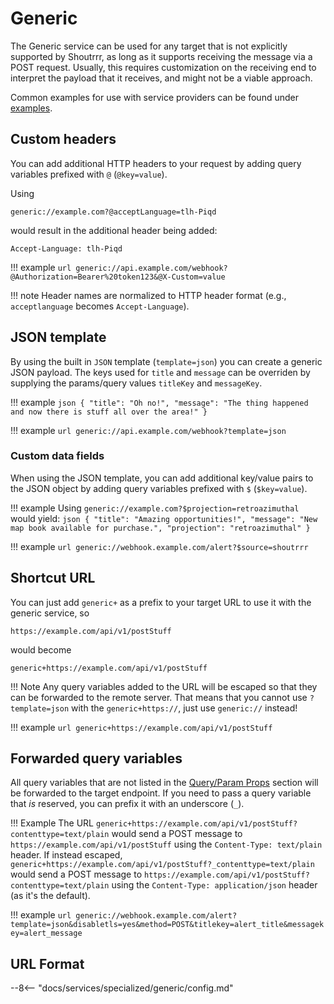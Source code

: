# Generic

The Generic service can be used for any target that is not explicitly supported by Shoutrrr, as long as it
supports receiving the message via a POST request.
Usually, this requires customization on the receiving end to interpret the payload that it receives, and might
not be a viable approach.

Common examples for use with service providers can be found under [examples](../../examples/home-assistant/index.md).

## Custom headers

You can add additional HTTP headers to your request by adding query variables prefixed with `@` (`@key=value`).

Using

```url
generic://example.com?@acceptLanguage=tlh-Piqd
```

would result in the additional header being added:

```http
Accept-Language: tlh-Piqd
```

!!! example
    ```url
    generic://api.example.com/webhook?@Authorization=Bearer%20token123&@X-Custom=value
    ```

!!! note
    Header names are normalized to HTTP header format (e.g., `acceptlanguage` becomes `Accept-Language`).

## JSON template

By using the built in `JSON` template (`template=json`) you can create a generic JSON payload. The keys used for `title` and `message` can be overriden
by supplying the params/query values `titleKey` and `messageKey`.

!!! example
    ```json
    {
        "title": "Oh no!",
        "message": "The thing happened and now there is stuff all over the area!"
    }
    ```

!!! example
    ```url
    generic://api.example.com/webhook?template=json
    ```

### Custom data fields

When using the JSON template, you can add additional key/value pairs to the JSON object by adding query variables prefixed with `$` (`$key=value`).

!!! example
    Using `generic://example.com?$projection=retroazimuthal` would yield:
    ```json
    {
        "title": "Amazing opportunities!",
        "message": "New map book available for purchase.",
        "projection": "retroazimuthal"
    }
    ```

!!! example
    ```url
    generic://webhook.example.com/alert?$source=shoutrrr
    ```

## Shortcut URL

You can just add `generic+` as a prefix to your target URL to use it with the generic service, so

```url
https://example.com/api/v1/postStuff
```

would become

```url
generic+https://example.com/api/v1/postStuff
```

!!! Note
    Any query variables added to the URL will be escaped so that they can be forwarded to the remote server. That means that you cannot use `?template=json` with the  `generic+https://`, just use `generic://` instead!

!!! example
    ```url
    generic+https://example.com/api/v1/postStuff
    ```

## Forwarded query variables

All query variables that are not listed in the [Query/Param Props](#queryparam_props) section will be forwarded to the target endpoint.
If you need to pass a query variable that _is_ reserved, you can prefix it with an underscore (`_`).

!!! Example
    The URL `generic+https://example.com/api/v1/postStuff?contenttype=text/plain` would send a POST message to `https://example.com/api/v1/postStuff` using the `Content-Type: text/plain` header.
    If instead escaped, `generic+https://example.com/api/v1/postStuff?_contenttype=text/plain` would send a POST message to `https://example.com/api/v1/postStuff?contenttype=text/plain` using the `Content-Type: application/json` header (as it's the default).

!!! example
    ```url
    generic://webhook.example.com/alert?template=json&disabletls=yes&method=POST&titlekey=alert_title&messagekey=alert_message
    ```

## URL Format

--8<-- "docs/services/specialized/generic/config.md"
